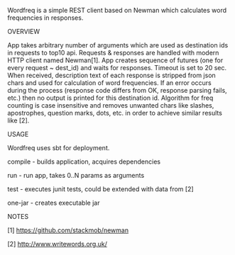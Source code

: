 Wordfreq is a simple REST client based on Newman which calculates word frequencies in responses.


OVERVIEW

App takes arbitrary number of arguments which are used as destination ids in requests to top10 api. Requests & responses are handled with modern HTTP client named Newman[1]. App creates sequence of futures (one for every request ~ dest_id) and waits for responses. Timeout is set to 20 sec. When received, description text of each response is stripped from json chars and used for calculation of word frequencies. If an error occurs during the process (response code differs from OK, response parsing fails, etc.) then no output is printed for this destination id. Algorithm for freq counting is case insensitive and removes unwanted chars like slashes, apostrophes, question marks, dots, etc. in order to achieve similar results like [2].


USAGE

Wordfreq uses sbt for deployment.

compile - builds application, acquires dependencies

run - run app, takes 0..N params as arguments

test - executes junit tests, could be extended with data from [2]

one-jar - creates executable jar


NOTES

[1] https://github.com/stackmob/newman

[2] http://www.writewords.org.uk/
